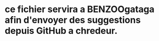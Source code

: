 # ce fichier servira a __BENZOOgataga__ afin d'envoyer des suggestions depuis GitHub a __chredeur__.
